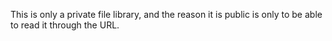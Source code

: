 This is only a private file library, and the reason it is public is only to be able to read it through the URL.
